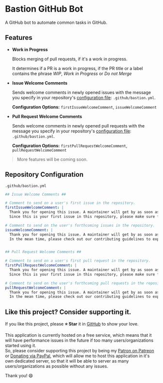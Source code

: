 # Bastion GitHub Bot

A GitHub bot to automate common tasks in GitHub.

## Features
- **Work in Progress**  

  Blocks merging of pull requests, if it's a work in progress.  

  It determines if a PR is a work in progress, if the PR title or a label contains
  the phrase *WIP*, *Work in Progress* or *Do not Merge*

- **Issue Welcome Comments**  

  Sends welcome comments in newly opened issues with the message you specify in
  your repository's [configuration file]: `.github/bastion.yml`.  

  **Configuration Options:** `firstIssueWelcomeComment`, `issueWelcomeComment`

- **Pull Request Welcome Comments**  

  Sends welcome comments in newly opened pull requests with the message you
  specify in your repository's [configuration file]: `.github/bastion.yml`.  

  **Configuration Options:** `firstPullRequestWelcomeComment`, `pullRequestWelcomeComment`

> More features will be coming soon.

## Repository Configuration
`.github/bastion.yml`
```yml
## Issue Welcome Comments ##

# Comment to send on a user's first issue in the repository.
firstIssueWelcomeComment: |
  Thank you for opening this issue. A maintainer will get by as soon as possible to address this issue.
  Since this is your first issue in this repository, please make sure follow the issue template and provide as much detail as possible.

# Comment to send on the user's forthcoming issues in the repository.
issueWelcomeComment: |
  Thank you for opening this issue. A maintainer will get by as soon as possible to address this issue.
  In the mean time, please check out our contributing guidelines to explore other ways you can get involved.


## Pull Request Welcome Comments ##

# Comment to send on a user's first pull request in the repository.
firstPullRequestWelcomeComment: |
  Thank you for opening this issue. A maintainer will get by as soon as possible to address this issue.
  Since this is your first issue in this repository, please make sure follow the issue template and provide as much detail as possible.

# Comment to send on the user's forthcoming pull requests in the repository.
pullRequestWelcomeComment: |
  Thank you for opening this issue. A maintainer will get by as soon as possible to address this issue.
  In the mean time, please check out our contributing guidelines to explore other ways you can get involved.
```

## Like this project? Consider supporting it.

If you like this project, please **⭐ Star** it in [GitHub](https://github.com/TheBastionBot/Bastion-GitHub-Bot)
to show your love.

This application is currently hosted on a free service, which means that it
will have performance issues in the future if too many users/organizations
started using it.  
So, please consider supporting this project by being my
[Patron on Patreon](https://patreon.com/bastionbot) or [Donating via PayPal](https://paypal.me/snkrsnkampa),
which will allow me to host this application in it's own dedicated server, so
that it will be able to server as many users/organizations as possible without
any issues.

Thank you! 😄

<!-- Links -->
[configuration file]: #Repository-Configuration
